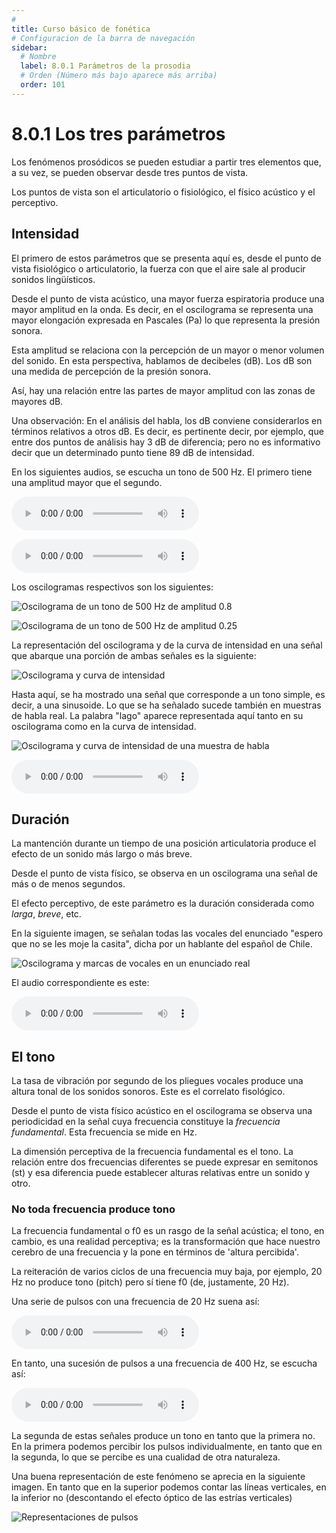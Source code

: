 ```yaml
---
# 
title: Curso básico de fonética
# Configuracion de la barra de navegación
sidebar:
  # Nombre
  label: 8.0.1 Parámetros de la prosodia
  # Orden (Número más bajo aparece más arriba)
  order: 101
---
```

# 8.0.1 Los tres parámetros

Los fenómenos prosódicos se pueden estudiar a partir tres elementos que, a su vez, se pueden observar desde tres puntos de vista.

Los puntos de vista son el articulatorio o fisiológico, el físico acústico y el perceptivo.

## Intensidad

El primero de estos parámetros que se presenta aquí es, desde el punto de vista fisiológico o articulatorio, la fuerza con que el aire sale al producir sonidos lingüísticos.

Desde el punto de vista acústico, una mayor fuerza espiratoria produce una mayor amplitud en la onda. Es decir, en el oscilograma se representa una mayor elongación expresada en Pascales (Pa) lo que representa la presión sonora.

Esta amplitud se relaciona con la percepción de un mayor o menor volumen del sonido. En esta perspectiva, hablamos de decibeles (dB). Los dB son una medida de percepción de la presión sonora.

Así, hay una relación entre las partes de mayor amplitud con las zonas de mayores dB.

Una observación: En el análisis del habla, los dB conviene considerarlos en términos relativos a otros dB. Es decir, es pertinente decir, por ejemplo, que entre dos puntos de análisis hay 3 dB de diferencia; pero no es informativo decir que un determinado punto tiene 89 dB de intensidad.

En los siguientes audios, se escucha un tono de 500 Hz. El primero tiene una amplitud mayor que el segundo.

<audio controls src="/sonidos/500_050.wav"></audio>

<audio controls src="/sonidos/500_025.wav"></audio>

Los oscilogramas respectivos son los siguientes:


![Oscilograma de un tono de 500 Hz de amplitud 0.8](/imagenes/amplitud_para_prosodia_075.png)


![Oscilograma de un tono de 500 Hz de amplitud 0.25](/imagenes/amplitud_para_prosodia_025.png)

La representación del oscilograma y de la curva de intensidad en una señal que abarque una porción de ambas señales es la siguiente:

![Oscilograma y curva de intensidad](/imagenes/amplitud_e_intensidad_prosodia.png)

Hasta aquí, se ha mostrado una señal que corresponde a un tono simple, es decir, a una sinusoide. Lo que se ha señalado sucede también en muestras de habla real. La palabra "lago" aparece representada aquí tanto en su oscilograma como en la curva de intensidad.

![Oscilograma y curva de intensidad de una muestra de habla](/imagenes/lago_oscilograma_curva_intensidad.png)

<audio controls src="/sonidos/lago_16000.wav"></audio>


## Duración

La mantención durante un tiempo de una posición articulatoria produce el efecto de un sonido más largo o más breve.

Desde el punto de vista físico, se observa en un oscilograma una señal de más o de menos segundos.

El efecto perceptivo, de este parámetro es la duración considerada como *larga*, *breve*, etc.

En la siguiente imagen, se señalan todas las vocales del enunciado "espero que no se les moje la casita", dicha por un hablante del español de Chile.

![Oscilograma y marcas de vocales en un enunciado real](/imagenes/duracion_ejemplo_habla_real.png)

El audio correspondiente es este:

<audio controls src="/sonidos/esperoquenoselesmoxelakasita_16000.wav"></audio>

## El tono

La tasa de vibración por segundo de los pliegues vocales produce una altura tonal de los sonidos sonoros. Este es el correlato fisológico.

Desde el punto de vista físico acústico en el oscilograma se observa una periodicidad en la señal cuya frecuencia constituye la *frecuencia fundamental*. Esta frecuencia se mide en Hz.

La dimensión perceptiva de la frecuencia fundamental es el tono. La relación entre dos frecuencias diferentes se puede expresar en semitonos (st) y esa diferencia puede establecer alturas relativas entre un sonido y otro.

### No toda frecuencia produce tono

La frecuencia fundamental o f0 es un rasgo de la señal acústica; el tono, en cambio, es una realidad perceptiva; es la transformación que hace nuestro cerebro de una frecuencia y la pone en términos de 'altura percibida'. 

La reiteración de varios ciclos de una frecuencia muy baja, por ejemplo, 20 Hz no produce tono (pitch) pero sí tiene f0 (de, justamente, 20 Hz).

Una serie de pulsos con una frecuencia de 20 Hz suena así:

<audio controls src="/sonidos/pulsos_020_Hz.wav"></audio>

En tanto, una sucesión de pulsos a una frecuencia de 400 Hz, se escucha así:

<audio controls src="/sonidos/pulsos_400_Hz.wav"></audio>

La segunda de estas señales produce un tono en tanto que la primera no. En la primera podemos percibir los pulsos individualmente, en tanto que en la segunda, lo que se percibe es una cualidad de otra naturaleza.

Una buena representación de este fenómeno se aprecia en la siguiente imagen. En tanto que en la superior podemos contar las líneas verticales, en la inferior no (descontando el efecto óptico de las estrías verticales)

![Representaciones de pulsos ](/imagenes/dos_pulsos_tono_noTono.png)





